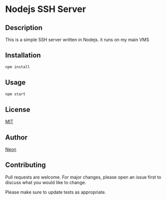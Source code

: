 <!-- README For nodejs ssh server project -->

# Nodejs SSH Server

## Description

This is a simple SSH server written in Nodejs. it runs on my main VMS

## Installation

```bash
npm install
```

## Usage

```bash
npm start
```

## License

[MIT](https://choosealicense.com/licenses/mit/)

## Author

[Neon](https://saahild.com)

## Contributing

Pull requests are welcome. For major changes, please open an issue first to discuss what you would like to change.

Please make sure to update tests as appropriate.

